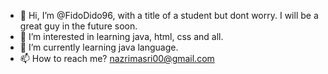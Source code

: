 - 👋 Hi, I’m @FidoDido96, with a title of a student but dont worry. I will be a great guy in the future soon.
- 👀 I’m interested in learning java, html, css and all.
- 🌱 I’m currently learning java language.
- 📫 How to reach me? nazrimasri00@gmail.com

<!---
FidoDido96/FidoDido96 is a ✨ special ✨ repository because its `README.md` (this file) appears on your GitHub profile.
You can click the Preview link to take a look at your changes.
--->
